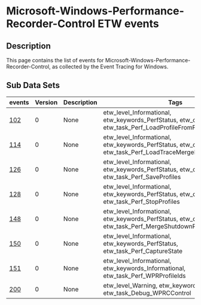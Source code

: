# Microsoft-Windows-Performance-Recorder-Control ETW events

## Description
This page contains the list of events for Microsoft-Windows-Performance-Recorder-Control, as collected by the Event Tracing for Windows.

## Sub Data Sets
|events|Version|Description|Tags|
|---|---|---|---|
|[102](events/event-102.md)|0|None|etw_level_Informational, etw_keywords_PerfStatus, etw_opcode_Start, etw_task_Perf_LoadProfileFromFile|
|[114](events/event-114.md)|0|None|etw_level_Informational, etw_keywords_PerfStatus, etw_opcode_Start, etw_task_Perf_LoadTraceMergePropertiesFromFile|
|[126](events/event-126.md)|0|None|etw_level_Informational, etw_keywords_PerfStatus, etw_opcode_Start, etw_task_Perf_SaveProfiles|
|[128](events/event-128.md)|0|None|etw_level_Informational, etw_keywords_PerfStatus, etw_opcode_Start, etw_task_Perf_StopProfiles|
|[148](events/event-148.md)|0|None|etw_level_Informational, etw_keywords_PerfStatus, etw_opcode_Start, etw_task_Perf_MergeShutdownProfiles|
|[150](events/event-150.md)|0|None|etw_level_Informational, etw_keywords_PerfStatus, etw_task_Perf_CaptureState|
|[151](events/event-151.md)|0|None|etw_level_Informational, etw_keywords_Informational, etw_task_Perf_WPRProfileIds|
|[200](events/event-200.md)|0|None|etw_level_Warning, etw_keywords_DebugStatus, etw_task_Debug_WPRCControl|
